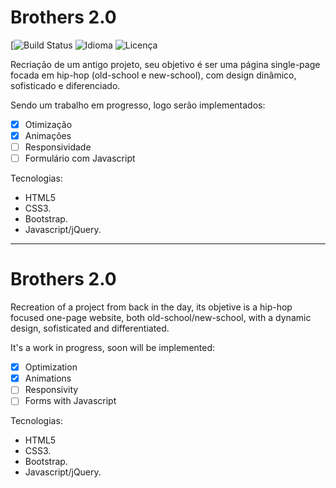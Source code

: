 # Brothers 2.0

[![Build Status](https://img.shields.io/badge/Demo-Ativa-brightgreen.svg)
![Idioma](https://img.shields.io/badge/Idioma-Portugu%C3%AAs-brightgreen.svg)
![Licença](https://img.shields.io/badge/Licen%C3%A7a-MIT-blue.svg)

Recriação de um antigo projeto, seu objetivo é ser uma página single-page focada em hip-hop (old-school e new-school), com design dinâmico, sofisticado e diferenciado.

Sendo um trabalho em progresso, logo serão implementados:

- [x] Otimização
- [x] Animações
- [ ] Responsividade
- [ ] Formulário com Javascript

Tecnologias:
- HTML5
- CSS3.
- Bootstrap.
- Javascript/jQuery.

------------------------------------------------------------------------------------------------------------------------------------------

# Brothers 2.0

Recreation of a project from back in the day, its objetive is a hip-hop focused one-page website, both old-school/new-school, with a dynamic design, sofisticated and differentiated.

It's a work in progress, soon will be implemented:

- [x] Optimization
- [x] Animations
- [ ] Responsivity
- [ ] Forms with Javascript

Tecnologias:
- HTML5
- CSS3.
- Bootstrap.
- Javascript/jQuery.
